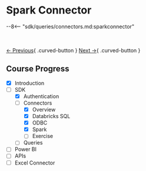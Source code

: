 # Spark Connector 

--8<-- "sdk/queries/connectors.md:sparkconnector"

<br></br>
[← Previous](./odbc-connectors.md){ .curved-button }
[Next →](./exercise.md){ .curved-button }

## Course Progress
-   [X] Introduction
-   [ ] SDK
    *   [X] Authentication
    *   [ ] Connectors
        +   [X] Overview
        +   [X] Databricks SQL
        +   [X] ODBC
        +   [X] Spark
        +   [ ] Exercise
    *   [ ] Queries
-   [ ] Power BI    
-   [ ] APIs
-   [ ] Excel Connector